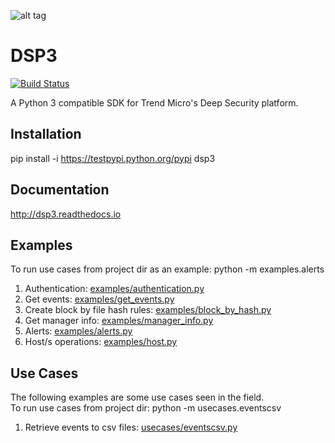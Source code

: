 ![alt tag](/docs/source/_static/dsp3_logo3.png?raw=true "DSP3")

DSP3
====
[![Build Status](https://travis-ci.org/jeffthorne/DSP3.svg?branch=master)](https://travis-ci.org/jeffthorne/deep_security)

A Python 3 compatible SDK for Trend Micro's Deep Security platform.

## Installation
pip install -i https://testpypi.python.org/pypi dsp3


## Documentation
http://dsp3.readthedocs.io

## Examples

To run use cases from project dir as an example: python -m examples.alerts<br/>

1. Authentication: [examples/authentication.py](examples/authentication.py)
2. Get events: [examples/get_events.py](examples/get_events.py)
3. Create block by file hash rules: [examples/block_by_hash.py](examples/block_by_hash.py)
4. Get manager info: [examples/manager_info.py](examples/manager_info.py)
5. Alerts: [examples/alerts.py](examples/alerts.py)
6. Host/s operations: [examples/host.py](examples/host.py)

## Use Cases
The following examples are some use cases seen in the field.<br/>
To run use cases from project dir: python -m usecases.eventscsv

1. Retrieve events to csv files: [usecases/eventscsv.py](usecases/eventscsv.py)
